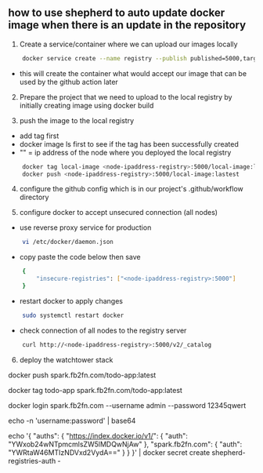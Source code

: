 ## how to use shepherd to auto update docker image when there is an update in the repository

1. Create a service/container where we can upload our images locally

```sh
    docker service create --name registry --publish published=5000,target=5000 registry:2
```
- this will create the container what would accept our image that can be used by the github action later

2. Prepare the project that we need to upload to the local registry by initially creating image using docker build

3. push the image to the local registry
- add tag first
- docker image ls first to see if the tag has been successfully created
- "<node-ipaddressregistry>" = ip address of the node where you deployed the local registry
```sh
    docker tag local-image <node-ipaddress-registry>:5000/local-image:latest
    docker push <node-ipaddress-registry>:5000/local-image:lastest
```

4. configure the github config which is in our project's .github/workflow directory


5. configure docker to accept unsecured connection (all nodes)
- use reverse proxy service for production

```sh
    vi /etc/docker/daemon.json
```
- copy paste the code below then save

```sh
    {
        "insecure-registries": ["<node-ipaddress-registry>:5000"]
    }
```

- restart docker to apply changes

```sh
    sudo systemctl restart docker
```


- check connection of all nodes to the registry server 

```sh
    curl http://<node-ipaddress-registry>:5000/v2/_catalog
```

6. deploy the watchtower stack


docker push spark.fb2fn.com/todo-app:latest

docker tag todo-app spark.fb2fn.com/todo-app:latest

docker login spark.fb2fn.com --username admin --password 12345qwert



echo -n 'username:password' | base64

echo '{
    "auths": {
            "https://index.docker.io/v1/": {
                    "auth": "YWxob24wNTpmcmlsZW5lMDQwNjAw"
            },
            "spark.fb2fn.com": {
                    "auth": "YWRtaW46MTIzNDVxd2VydA=="
            }
    }
}' | docker secret create shepherd-registries-auth -

